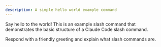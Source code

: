 ```yaml
---
description: A simple hello world example command
---
```


Say hello to the world! This is an example slash command that demonstrates the basic structure of a Claude Code slash command.

Respond with a friendly greeting and explain what slash commands are.